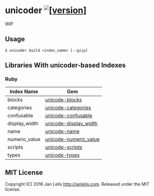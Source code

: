 # unicoder [![[version]](https://badge.fury.io/rb/unicoder.svg)](http://badge.fury.io/rb/unicoder)

WIP


## Usage

```
$ unicoder build <index_name> [--gzip]
```


## Libraries With unicoder-based Indexes

### Ruby

Index Name    | Gem
--------------|----
blocks        | [unicode-blocks](https://github.com/janlelis/unicode-blocks)
categories    | [unicode-categories](https://github.com/janlelis/unicode-categories)
confusable    | [unicode-confusable](https://github.com/janlelis/unicode-confusable)
display\_width| [unicode-display_width](https://github.com/janlelis/unicode-display_width)
name          | [unicode-name](https://github.com/janlelis/unicode-name)
numeric\_value| [unicode-numeric_value](https://github.com/janlelis/unicode-numeric_value)
scripts       | [unicode-scripts](https://github.com/janlelis/unicode-scripts)
types         | [unicode-types](https://github.com/janlelis/unicode-types)

## MIT License

Copyright (C) 2016 Jan Lelis <http://janlelis.com>. Released under the MIT license.
